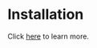 # Installation

Click [here](https://github.com/egovernments/health-campaign-devops/blob/master/README.md) to learn more.&#x20;
